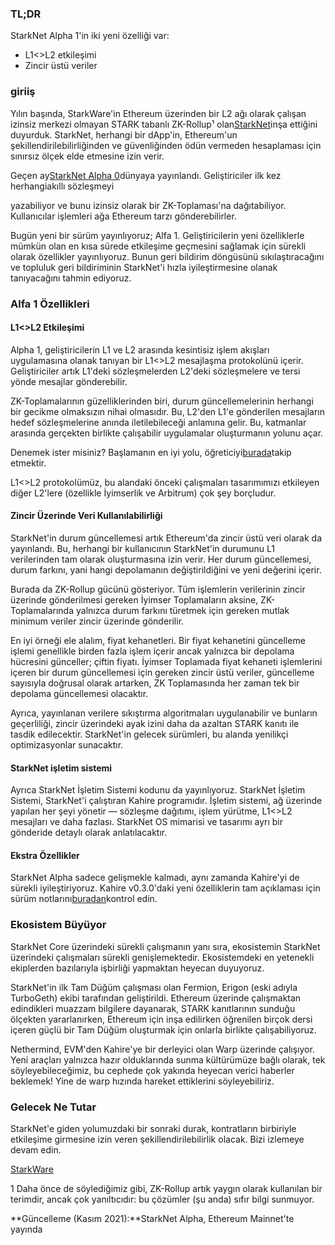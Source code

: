 ### TL;DR

StarkNet Alpha 1'in iki yeni özelliği var:

* L1<>L2 etkileşimi
* Zincir üstü veriler

### giriiş

Yılın başında, StarkWare'in Ethereum üzerinden bir L2 ağı olarak çalışan izinsiz merkezi olmayan STARK tabanlı ZK-Rollup¹ olan[StarkNet](https://starkware.co/product/starknet/)inşa ettiğini duyurduk. StarkNet, herhangi bir dApp'in, Ethereum'un şekillendirilebilirliğinden ve güvenliğinden ödün vermeden hesaplaması için sınırsız ölçek elde etmesine izin verir.

Geçen ay[StarkNet Alpha 0](https://medium.com/starkware/starknet-planets-alpha-on-ropsten-e7494929cb95)dünyaya yayınlandı. Geliştiriciler ilk kez herhangi</a>akıllı sözleşmeyi

yazabiliyor ve bunu izinsiz olarak bir ZK-Toplaması'na dağıtabiliyor. Kullanıcılar işlemleri ağa Ethereum tarzı gönderebilirler.</p> 

Bugün yeni bir sürüm yayınlıyoruz; Alfa 1. Geliştiricilerin yeni özelliklerle mümkün olan en kısa sürede etkileşime geçmesini sağlamak için sürekli olarak özellikler yayınlıyoruz. Bunun geri bildirim döngüsünü sıkılaştıracağını ve topluluk geri bildiriminin StarkNet'i hızla iyileştirmesine olanak tanıyacağını tahmin ediyoruz.



### **Alfa 1 Özellikleri**



#### L1<>L2 Etkileşimi

Alpha 1, geliştiricilerin L1 ve L2 arasında kesintisiz işlem akışları uygulamasına olanak tanıyan bir L1<>L2 mesajlaşma protokolünü içerir. Geliştiriciler artık L1'deki sözleşmelerden L2'deki sözleşmelere ve tersi yönde mesajlar gönderebilir.

ZK-Toplamalarının güzelliklerinden biri, durum güncellemelerinin herhangi bir gecikme olmaksızın nihai olmasıdır. Bu, L2'den L1'e gönderilen mesajların hedef sözleşmelerine anında iletilebileceği anlamına gelir. Bu, katmanlar arasında gerçekten birlikte çalışabilir uygulamalar oluşturmanın yolunu açar.

Denemek ister misiniz? Başlamanın en iyi yolu, öğreticiyi[burada](https://www.cairo-lang.org/docs/hello_starknet/l1l2.html)takip etmektir.

L1<>L2 protokolümüz, bu alandaki önceki çalışmaları tasarımımızı etkileyen diğer L2'lere (özellikle İyimserlik ve Arbitrum) çok şey borçludur.



#### Zincir Üzerinde Veri Kullanılabilirliği

StarkNet'in durum güncellemesi artık Ethereum'da zincir üstü veri olarak da yayınlandı. Bu, herhangi bir kullanıcının StarkNet'in durumunu L1 verilerinden tam olarak oluşturmasına izin verir. Her durum güncellemesi, durum farkını, yani hangi depolamanın değiştirildiğini ve yeni değerini içerir.

Burada da ZK-Rollup gücünü gösteriyor. Tüm işlemlerin verilerinin zincir üzerinde gönderilmesi gereken İyimser Toplamaların aksine, ZK-Toplamalarında yalnızca durum farkını türetmek için gereken mutlak minimum veriler zincir üzerinde gönderilir.

En iyi örneği ele alalım, fiyat kehanetleri. Bir fiyat kehanetini güncelleme işlemi genellikle birden fazla işlem içerir ancak yalnızca bir depolama hücresini günceller; çiftin fiyatı. İyimser Toplamada fiyat kehaneti işlemlerini içeren bir durum güncellemesi için gereken zincir üstü veriler, güncelleme sayısıyla doğrusal olarak artarken, ZK Toplamasında her zaman tek bir depolama güncellemesi olacaktır.

Ayrıca, yayınlanan verilere sıkıştırma algoritmaları uygulanabilir ve bunların geçerliliği, zincir üzerindeki ayak izini daha da azaltan STARK kanıtı ile tasdik edilecektir. StarkNet'in gelecek sürümleri, bu alanda yenilikçi optimizasyonlar sunacaktır.



#### StarkNet işletim sistemi

Ayrıca StarkNet İşletim Sistemi kodunu da yayınlıyoruz. StarkNet İşletim Sistemi, StarkNet'i çalıştıran Kahire programıdır. İşletim sistemi, ağ üzerinde yapılan her şeyi yönetir — sözleşme dağıtımı, işlem yürütme, L1<>L2 mesajları ve daha fazlası. StarkNet OS mimarisi ve tasarımı ayrı bir gönderide detaylı olarak anlatılacaktır.



#### Ekstra Özellikler

StarkNet Alpha sadece gelişmekle kalmadı, aynı zamanda Kahire'yi de sürekli iyileştiriyoruz. Kahire v0.3.0'daki yeni özelliklerin tam açıklaması için sürüm notlarını[buradan](https://github.com/starkware-libs/cairo-lang/releases/tag/v0.3.0)kontrol edin.



### Ekosistem Büyüyor

StarkNet Core üzerindeki sürekli çalışmanın yanı sıra, ekosistemin StarkNet üzerindeki çalışmaları sürekli genişlemektedir. Ekosistemdeki en yetenekli ekiplerden bazılarıyla işbirliği yapmaktan heyecan duyuyoruz.

StarkNet'in ilk Tam Düğüm çalışması olan Fermion, Erigon (eski adıyla TurboGeth) ekibi tarafından geliştirildi. Ethereum üzerinde çalışmaktan edindikleri muazzam bilgilere dayanarak, STARK kanıtlarının sunduğu ölçekten yararlanırken, Ethereum için inşa edilirken öğrenilen birçok dersi içeren güçlü bir Tam Düğüm oluşturmak için onlarla birlikte çalışabiliyoruz.

Nethermind, EVM'den Kahire'ye bir derleyici olan Warp üzerinde çalışıyor. Yeni araçları yalnızca hazır olduklarında sunma kültürümüze bağlı olarak, tek söyleyebileceğimiz, bu cephede çok yakında heyecan verici haberler beklemek! Yine de warp hızında hareket ettiklerini söyleyebiliriz.



### Gelecek Ne Tutar

StarkNet'e giden yolumuzdaki bir sonraki durak, kontratların birbiriyle etkileşime girmesine izin veren şekillendirilebilirlik olacak. Bizi izlemeye devam edin.

[StarkWare](https://starkware.co/)

1 Daha önce de söylediğimiz gibi, ZK-Rollup artık yaygın olarak kullanılan bir terimdir, ancak çok yanıltıcıdır: bu çözümler (şu anda) sıfır bilgi sunmuyor.

**Güncelleme (Kasım 2021):**StarkNet Alpha, Ethereum Mainnet'te yayında